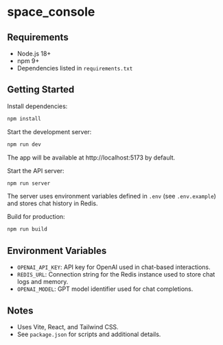 # space_console

## Requirements
- Node.js 18+
- npm 9+
- Dependencies listed in `requirements.txt`

## Getting Started

Install dependencies:
```bash
npm install
```

Start the development server:
```bash
npm run dev
```
The app will be available at http://localhost:5173 by default.

Start the API server:
```bash
npm run server
```
The server uses environment variables defined in `.env` (see `.env.example`) and stores chat history in Redis.

Build for production:
```bash
npm run build
```

## Environment Variables
- `OPENAI_API_KEY`: API key for OpenAI used in chat-based interactions.
- `REDIS_URL`: Connection string for the Redis instance used to store chat logs and memory.
- `OPENAI_MODEL`: GPT model identifier used for chat completions.

## Notes
- Uses Vite, React, and Tailwind CSS.
- See `package.json` for scripts and additional details.
